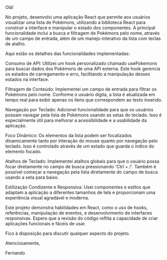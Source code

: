 Olá!

No projeto, desenvolvi uma aplicação React que permite aos usuários visualizar uma lista de Pokémons, utilizando a biblioteca React para construir a interface e manipular o estado dos componentes. A principal funcionalidade inclui a busca e filtragem de Pokémons pelo nome, através de um campo de entrada, além de um manejo interativo da lista com teclas de atalho.

Aqui estão os detalhes das funcionalidades implementadas:

Consumo de API: Utilizei um hook personalizado chamado usePokemons para buscar dados dos Pokémons de uma API externa. Este hook gerencia os estados de carregamento e erro, facilitando a manipulação desses estados na interface.

Filtragem de Conteúdo: Implementei um campo de entrada para filtrar os Pokémons pelo nome. Conforme o usuário digita, a lista é atualizada em tempo real para exibir apenas os itens que correspondem ao texto inserido.

Navegação por Teclado: Adicionei funcionalidade para que os usuários possam navegar pela lista de Pokémons usando as setas do teclado. Isso é especialmente útil para melhorar a acessibilidade e a usabilidade da aplicação.

Foco Dinâmico: Os elementos da lista podem ser focalizados dinamicamente tanto por interação do mouse quanto por navegação pelo teclado. Isso é controlado através de um estado que guarda o índice do elemento focado.

Atalhos de Teclado: Implementei atalhos globais para que o usuário possa focar diretamente no campo de busca pressionando 'Ctrl + /'. Também é possível começar a navegação pela lista diretamente do campo de busca usando a seta para baixo.

Estilização Condizente e Responsiva: Usei componentes e estilos que adaptam a aplicação a diferentes tamanhos de tela e proporcionam uma experiência visual agradável e moderna.

Este projeto demonstra habilidades em React, como o uso de hooks, referências, manipulação de eventos, e desenvolvimento de interfaces responsivas. Espero que a revisão do código reflita a capacidade de criar aplicações funcionais e fáceis de usar.

Fico à disposição para discutir qualquer aspecto do projeto.

Atenciosamente,

Fernando